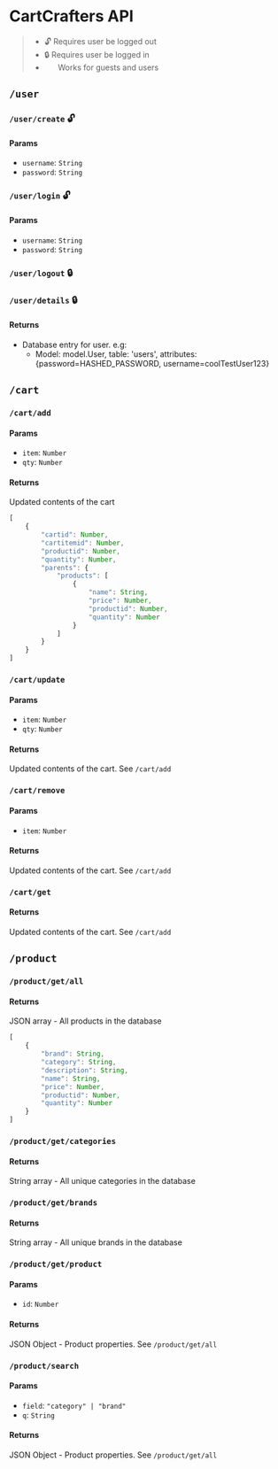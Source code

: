 # CartCrafters API

> - 🔓 Requires user be logged out
> - 🔒️ Requires user be logged in
> - ⠀⠀ Works for guests and users

## `/user`

### `/user/create` 🔓

#### Params

- `username`: `String`
- `password`: `String`

### `/user/login` 🔓

#### Params

- `username`: `String`
- `password`: `String`

### `/user/logout` 🔒️

### `/user/details` 🔒️

#### Returns

- Database entry for user. e.g:
    - Model: model.User, table: 'users', attributes: {password=HASHED_PASSWORD, username=coolTestUser123}

## `/cart`

### `/cart/add`

#### Params

- `item`: `Number`
- `qty`: `Number`

#### Returns

Updated contents of the cart

```js
[
    {
        "cartid": Number,
        "cartitemid": Number,
        "productid": Number,
        "quantity": Number,
        "parents": {
            "products": [
                {
                    "name": String,
                    "price": Number,
                    "productid": Number,
                    "quantity": Number
                }
            ]
        }
    }
]
```

### `/cart/update`

#### Params

- `item`: `Number`
- `qty`: `Number`

#### Returns

Updated contents of the cart. See `/cart/add`

### `/cart/remove`

#### Params

- `item`: `Number`

#### Returns

Updated contents of the cart. See `/cart/add`

### `/cart/get`

#### Returns

Updated contents of the cart. See `/cart/add`

## `/product`

### `/product/get/all`

#### Returns

JSON array - All products in the database

```js
[
    {
        "brand": String,
        "category": String,
        "description": String,
        "name": String,
        "price": Number,
        "productid": Number,
        "quantity": Number
    }
]
```

### `/product/get/categories`

#### Returns

String array - All unique categories in the database

### `/product/get/brands`

#### Returns

String array - All unique brands in the database

### `/product/get/product`

#### Params

- `id`: `Number`

#### Returns

JSON Object - Product properties. See `/product/get/all`

### `/product/search`

#### Params

- `field`: `"category" | "brand"`
- `q`: `String`

#### Returns

JSON Object - Product properties. See `/product/get/all`
